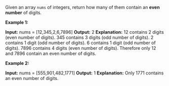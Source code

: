 Given an array  `nums`  of integers, return how many of them contain an  **even number**  of digits.

**Example 1:**

**Input:** nums = [12,345,2,6,7896]
**Output:** 2
**Explanation:** 12 contains 2 digits (even number of digits). 
345 contains 3 digits (odd number of digits). 
2 contains 1 digit (odd number of digits). 
6 contains 1 digit (odd number of digits). 
7896 contains 4 digits (even number of digits). 
Therefore only 12 and 7896 contain an even number of digits.

**Example 2:**

**Input:** nums = [555,901,482,1771]
**Output:** 1 
**Explanation:** 
Only 1771 contains an even number of digits.
